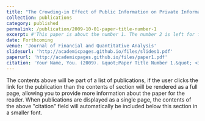 ```yaml
---
title: "The Crowding-in Effect of Public Information on Private Information Acquisition"
collection: publications
category: published
permalink: /publication/2009-10-01-paper-title-number-1
excerpt: #'This paper is about the number 1. The number 2 is left for future work.'
date: Forthcoming
venue: 'Journal of Financial and Quantitative Analysis'
slidesurl: 'http://academicpages.github.io/files/slides1.pdf'
paperurl: 'http://academicpages.github.io/files/paper1.pdf'
citation: 'Your Name, You. (2009). &quot;Paper Title Number 1.&quot; <i>Journal 1</i>. 1(1).'
---
```


The contents above will be part of a list of publications, if the user clicks the link for the publication than the contents of section will be rendered as a full page, allowing you to provide more information about the paper for the reader. When publications are displayed as a single page, the contents of the above "citation" field will automatically be included below this section in a smaller font.

